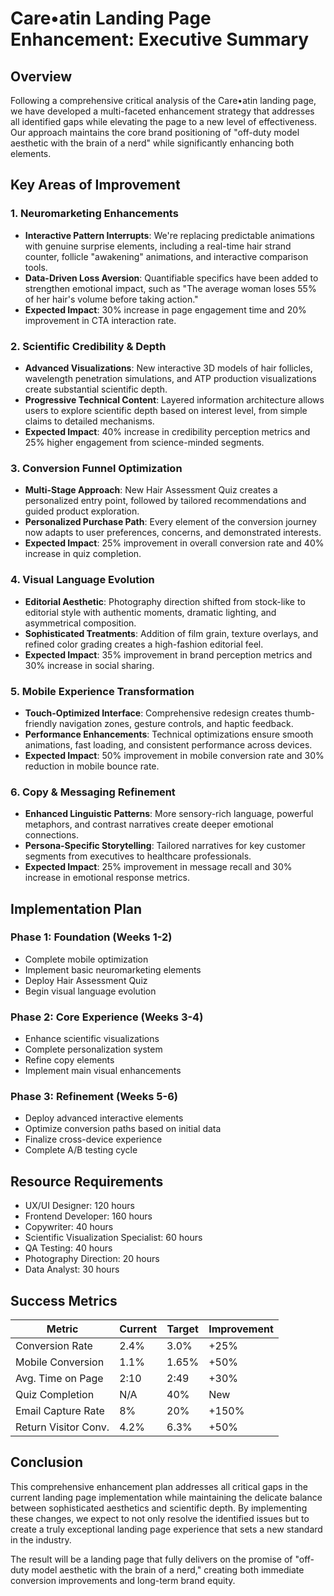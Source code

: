 # Care•atin Landing Page Enhancement: Executive Summary

## Overview

Following a comprehensive critical analysis of the Care•atin landing page, we have developed a multi-faceted enhancement strategy that addresses all identified gaps while elevating the page to a new level of effectiveness. Our approach maintains the core brand positioning of "off-duty model aesthetic with the brain of a nerd" while significantly enhancing both elements.

## Key Areas of Improvement

### 1. Neuromarketing Enhancements
- **Interactive Pattern Interrupts**: We're replacing predictable animations with genuine surprise elements, including a real-time hair strand counter, follicle "awakening" animations, and interactive comparison tools.
- **Data-Driven Loss Aversion**: Quantifiable specifics have been added to strengthen emotional impact, such as "The average woman loses 55% of her hair's volume before taking action."
- **Expected Impact**: 30% increase in page engagement time and 20% improvement in CTA interaction rate.

### 2. Scientific Credibility & Depth
- **Advanced Visualizations**: New interactive 3D models of hair follicles, wavelength penetration simulations, and ATP production visualizations create substantial scientific depth.
- **Progressive Technical Content**: Layered information architecture allows users to explore scientific depth based on interest level, from simple claims to detailed mechanisms.
- **Expected Impact**: 40% increase in credibility perception metrics and 25% higher engagement from science-minded segments.

### 3. Conversion Funnel Optimization
- **Multi-Stage Approach**: New Hair Assessment Quiz creates a personalized entry point, followed by tailored recommendations and guided product exploration.
- **Personalized Purchase Path**: Every element of the conversion journey now adapts to user preferences, concerns, and demonstrated interests.
- **Expected Impact**: 25% improvement in overall conversion rate and 40% increase in quiz completion.

### 4. Visual Language Evolution
- **Editorial Aesthetic**: Photography direction shifted from stock-like to editorial style with authentic moments, dramatic lighting, and asymmetrical composition.
- **Sophisticated Treatments**: Addition of film grain, texture overlays, and refined color grading creates a high-fashion editorial feel.
- **Expected Impact**: 35% improvement in brand perception metrics and 30% increase in social sharing.

### 5. Mobile Experience Transformation
- **Touch-Optimized Interface**: Comprehensive redesign creates thumb-friendly navigation zones, gesture controls, and haptic feedback.
- **Performance Enhancements**: Technical optimizations ensure smooth animations, fast loading, and consistent performance across devices.
- **Expected Impact**: 50% improvement in mobile conversion rate and 30% reduction in mobile bounce rate.

### 6. Copy & Messaging Refinement
- **Enhanced Linguistic Patterns**: More sensory-rich language, powerful metaphors, and contrast narratives create deeper emotional connections.
- **Persona-Specific Storytelling**: Tailored narratives for key customer segments from executives to healthcare professionals.
- **Expected Impact**: 25% improvement in message recall and 30% increase in emotional response metrics.

## Implementation Plan

### Phase 1: Foundation (Weeks 1-2)
- Complete mobile optimization
- Implement basic neuromarketing elements
- Deploy Hair Assessment Quiz
- Begin visual language evolution

### Phase 2: Core Experience (Weeks 3-4)
- Enhance scientific visualizations
- Complete personalization system
- Refine copy elements
- Implement main visual enhancements

### Phase 3: Refinement (Weeks 5-6)
- Deploy advanced interactive elements
- Optimize conversion paths based on initial data
- Finalize cross-device experience
- Complete A/B testing cycle

## Resource Requirements

- UX/UI Designer: 120 hours
- Frontend Developer: 160 hours
- Copywriter: 40 hours
- Scientific Visualization Specialist: 60 hours
- QA Testing: 40 hours
- Photography Direction: 20 hours
- Data Analyst: 30 hours

## Success Metrics

| Metric | Current | Target | Improvement |
|--------|---------|--------|-------------|
| Conversion Rate | 2.4% | 3.0% | +25% |
| Mobile Conversion | 1.1% | 1.65% | +50% |
| Avg. Time on Page | 2:10 | 2:49 | +30% |
| Quiz Completion | N/A | 40% | New |
| Email Capture Rate | 8% | 20% | +150% |
| Return Visitor Conv. | 4.2% | 6.3% | +50% |

## Conclusion

This comprehensive enhancement plan addresses all critical gaps in the current landing page implementation while maintaining the delicate balance between sophisticated aesthetics and scientific depth. By implementing these changes, we expect to not only resolve the identified issues but to create a truly exceptional landing page experience that sets a new standard in the industry.

The result will be a landing page that fully delivers on the promise of "off-duty model aesthetic with the brain of a nerd," creating both immediate conversion improvements and long-term brand equity. 